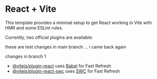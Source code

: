 # React + Vite

This template provides a minimal setup to get React working in Vite with HMR and some ESLint rules.

Currently, two official plugins are available:

these are test changes in main branch ... i came back again

changes in branch 1

- [@vitejs/plugin-react](https://github.com/vitejs/vite-plugin-react/blob/main/packages/plugin-react/README.md) uses [Babel](https://babeljs.io/) for Fast Refresh
- [@vitejs/plugin-react-swc](https://github.com/vitejs/vite-plugin-react-swc) uses [SWC](https://swc.rs/) for Fast Refresh
